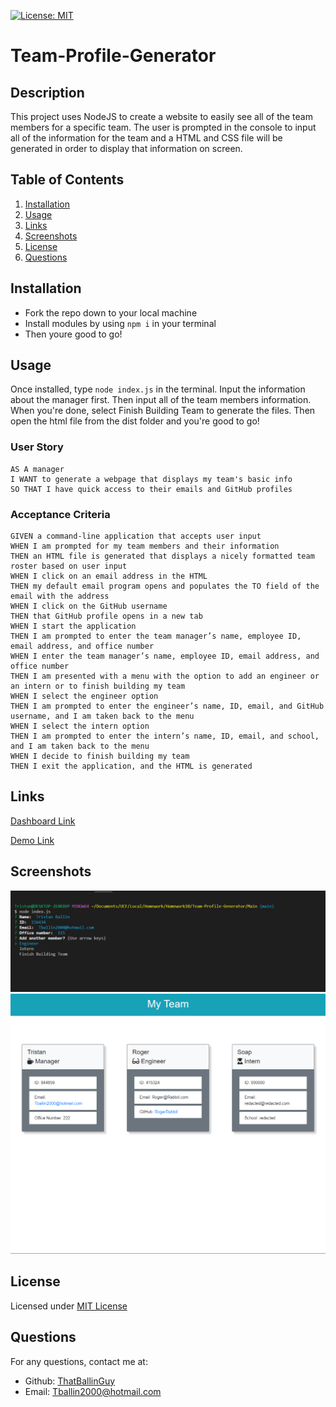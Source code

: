 [![License: MIT](https://img.shields.io/badge/License-MIT-yellow.svg)](https://opensource.org/licenses/MIT)

# Team-Profile-Generator

## Description
This project uses NodeJS to create a website to easily see all of the team members for a specific team. The user is prompted in the console to input all of the information for the team and a HTML and CSS file will be generated in order to display that information on screen.

## Table of Contents
1. [Installation](#installation)
2. [Usage](#usage)
3. [Links](#links)
4. [Screenshots](#screenshots)
5. [License](#license)
6. [Questions](#questions)

## Installation
- Fork the repo down to your local machine
- Install modules by using `npm i` in your terminal
- Then youre good to go!

## Usage
Once installed, type `node index.js` in the terminal.
Input the information about the manager first.
Then input all of the team members information.
When you're done, select Finish Building Team to generate the files.
Then open the html file from the dist folder and you're good to go!

### User Story

```
AS A manager
I WANT to generate a webpage that displays my team's basic info
SO THAT I have quick access to their emails and GitHub profiles
```

### Acceptance Criteria

```
GIVEN a command-line application that accepts user input
WHEN I am prompted for my team members and their information
THEN an HTML file is generated that displays a nicely formatted team roster based on user input
WHEN I click on an email address in the HTML
THEN my default email program opens and populates the TO field of the email with the address
WHEN I click on the GitHub username
THEN that GitHub profile opens in a new tab
WHEN I start the application
THEN I am prompted to enter the team manager’s name, employee ID, email address, and office number
WHEN I enter the team manager’s name, employee ID, email address, and office number
THEN I am presented with a menu with the option to add an engineer or an intern or to finish building my team
WHEN I select the engineer option
THEN I am prompted to enter the engineer’s name, ID, email, and GitHub username, and I am taken back to the menu
WHEN I select the intern option
THEN I am prompted to enter the intern’s name, ID, email, and school, and I am taken back to the menu
WHEN I decide to finish building my team
THEN I exit the application, and the HTML is generated
```

## Links

[Dashboard Link](https://github.com/ThatBallinGuy/Team-Profile-Generator)

[Demo Link](https://drive.google.com/file/d/1Lp9uU5QDHwnOPf-AB9pOcJ6mQOBvXnGJ/view?usp=sharing)

## Screenshots
![Console Screenshot png](./Assets/console_screenshot.png)
![Website Screenshot png](./Assets/web_screenshot.png)

## License
Licensed under [MIT License](https://opensource.org/licenses/MIT)

## Questions
For any questions, contact me at:
- Github: [ThatBallinGuy](https://github.com/ThatBallinGuy)
- Email: Tballin2000@hotmail.com
  